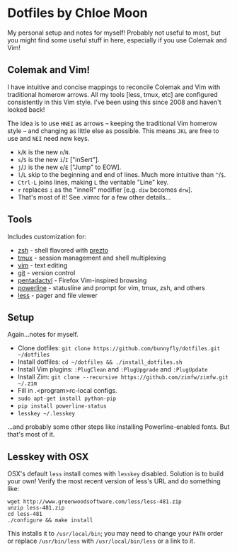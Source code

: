 Dotfiles by Chloe Moon
======================
My personal setup and notes for myself! Probably not useful to most, but you might find some useful
stuff in here, especially if you use Colemak and Vim!

Colemak and Vim!
----------------
I have intuitive and concise mappings to reconcile Colemak and Vim with traditional homerow arrows.
All my tools [less, tmux, etc] are configured consistently in this Vim style. I've been using this
since 2008 and haven't looked back!

The idea is to use `HNEI` as arrows – keeping the traditional Vim homerow style – and changing as
little else as possible. This means `JKL` are free to use and `NEI` need new keys.
- `k`/`K` is the new `n`/`N`.
- `s`/`S` is the new `i`/`I` ["inSert"].
- `j`/`J` is the new `e`/`E` ["Jump" to EOW].
- `l`/`L` skip to the beginning and end of lines. Much more intuitive than `^`/`$`.
- `Ctrl-L` joins lines, making `L` the veritable "Line" key.
- `r` replaces `i` as the "inneR" modifier [e.g. `diw` becomes `drw`].
- That's most of it! See .vimrc for a few other details...

Tools
-----
Includes customization for:
- [zsh](http://www.zsh.org/) - shell flavored with [prezto](https://github.com/sorin-ionescu/prezto)
- [tmux](http://tmux.sourceforge.net/) - session management and shell multiplexing
- [vim](http://www.vim.org/) - text editing
- [git](http://git-scm.com/) - version control
- [pentadactyl](http://5digits.org/pentadactyl/) - Firefox Vim-inspired browsing
- [powerline](https://github.com/Lokaltog/powerline) - statusline and prompt for vim, tmux, zsh, and
  others
- [less](http://www.greenwoodsoftware.com/less/) - pager and file viewer

Setup
-----
Again...notes for myself.
- Clone dotfiles: `git clone https://github.com/bunnyfly/dotfiles.git ~/dotfiles`
- Install dotfiles: `cd ~/dotfiles && ./install_dotfiles.sh`
- Install Vim plugins: `:PlugClean` and `:PlugUpgrade` and `:PlugUpdate`
- Install Zim: `git clone --recursive https://github.com/zimfw/zimfw.git ~/.zim`
- Fill in .\<program>rc-local configs.
- `sudo apt-get install python-pip`
- `pip install powerline-status`
- `lesskey ~/.lesskey`

...and probably some other steps like installing Powerline-enabled fonts. But that's most of it.

Lesskey with OSX
----------------
OSX's default `less` install comes with `lesskey` disabled. Solution is to build your own! Verify
the most recent version of less's URL and do something like:

```shell
wget http://www.greenwoodsoftware.com/less/less-481.zip
unzip less-481.zip
cd less-481
./configure && make install
```

This installs it to `/usr/local/bin`; you may need to change your `PATH` order or replace
`/usr/bin/less` with `/usr/local/bin/less` or a link to it.
